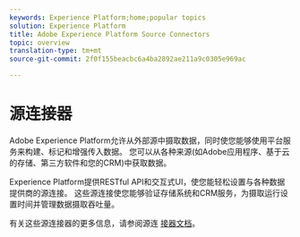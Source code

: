 ```yaml
---
keywords: Experience Platform;home;popular topics
solution: Experience Platform
title: Adobe Experience Platform Source Connectors
topic: overview
translation-type: tm+mt
source-git-commit: 2f0f155beacbc6a4ba2892ae211a9c0305e969ac

---
```



# 源连接器

Adobe Experience Platform允许从外部源中摄取数据，同时使您能够使用平台服务来构建、标记和增强传入数据。 您可以从各种来源(如Adobe应用程序、基于云的存储、第三方软件和您的CRM)中获取数据。

Experience Platform提供RESTful API和交互式UI，使您能轻松设置与各种数据提供商的源连接。 这些源连接使您能够验证存储系统和CRM服务，为摄取运行设置时间并管理数据摄取吞吐量。

有关这些源连接器的更多信息，请参阅源连 [接器文档](../sources/home.md)。